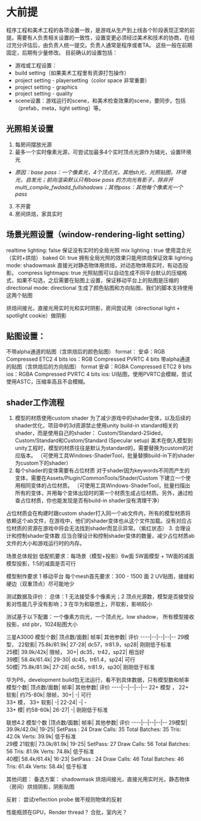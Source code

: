 # 大前提
程序工程和美术工程的各项设置一致，是游戏从生产到上线各个阶段表现正常的前提。需要有人负责相关设置的一致性，设置变更必须经过美术和技术的协商，在经过充分评估后，由负责人统一提交。负责人通常是程序或者TA。
这些一般在前期固定，后期有少量修改。
目前确认的设置包括：
- 游戏或工程设置：
 - build setting（如果美术工程里有资源打包操作）
 - project setting - playersetting（color space 非常重要）
 - project setting - graphics
 - project setting - quality
- scene设置：游戏运行的scene，和美术检查效果的scene，要同步。包括（prefab，meta，light setting）等。


## 光照相关设置
1. 每房间摆放光源
2. 最多一个实时像素光源，可尝试加最多4个实时顶点光源作为辅光，设置环境光
- *原因：base pass：一个像素光，4个顶点光，其他sh光，光照贴图，环境光，自发光；前向渲染默认只有base pass 的方向光有影子，除非开 multi_compile_fwdadd_fullshadows；其他pass：其他每个像素光一个pass*
3. 不开雾
4. 房间烘焙，家具实时

## 场景光照设置（window-rendering-light setting）
realtime lighting: false
     保证没有实时的全局光照
mix lighting : true
     使用混合光（实时+烘焙）
baked GI: true
     拥有全局光照的效果只能用烘焙保证效率
lighting mode: shadowmask
     直接光对静态物体用烘焙，对动态物体用实时，有动态投影。
compress lightmaps: true
     光照贴图可以自动生成不同平台默认的压缩格式，如果不勾选，之后需要在贴图上设置，保证移动平台上的贴图是压缩的
directional mode: directional
     生成了颜色贴图和方向贴图，我们的脚本支持使用这两个贴图

烘焙间接光，直接光用实时光和实时阴影，房间尝试用（directional light +  spotlight cookie）做阴影


## 贴图设置：
不带alpha通道的贴图（含烘焙后的颜色贴图）
format：
安卓：RGB Compressed ETC2 4 bits
ios：RGB Compressed PVRTC 4 bits
带alpha通道的贴图（含烘焙后的方向贴图）
format
安卓：RGBA Compressed ETC2 8 bits
ios：RGBA Compressed PVRTC 4 bits
ios: UI贴图，使用PVRTC会模糊，尝试使用ASTC，压缩率高且不会模糊。

## shader工作流程
1. 模型的材质使用custom shader
为了减少游戏中的shader变体，以及后续的shader优化，项目中的3d资源禁止使用unity build-in standard相关的shader，而是使用自己的shader：
Custom/Standard-2Sided， Custom/Standard和Custom/Standard (Specular setup)
美术在倒入模型到unity工程时，模型的材质往往是默认为standard的，需要替换为custom的对应版本。
（可使用工具Windows-ShaderTool，批量替换build-in下的shader为custom下的shader）
2. 每个shader的变体需要有占位材质
对于shader因为keywords不同而产生的变体，需要在Assets/Plugin/CommonTools/Shader/Custom 下建立一个使用相同变体的占位材质。
（可使用工具Windows-ShaderTool，批量扫描出所有的变体，并用每个变体出现时的第一个材质生成占位材质。另外，通过检查占位材质，你也能发现是否有build-in shader没有清理干净）

占位材质会在构建时跟custom shader打入同一个ab文件内，所有的模型材质将依赖这个ab文件，在游戏中，他们的shader变体也从这个文件加载。没有对应占位材质的资源在游戏中将会无法找到shader而显示异常。（紫红状态）
3. 合理设计和控制shader变体数
应当合理设计和控制shader变体的数量，减少占位材质ab文件的大小和游戏运行时的内存。



场景总体规划
低配机要求：每场景（模型+投影）6w面
5W面模型 + 1W面的减面模型投影，1:5的减面是否可行

模型制作要求
1 移动平台 每个mesh首先要求：300 - 1500 面
2 UV贴图，接缝和硬边（双重顶点）尽可能地少


测试数据及评价：
总体：1 无法接受多个像素光；2 顶点光源数，模型是否接受投影对性能几乎没有影响；3 在华为和联想上，开软影，影响较小

测试基于以下配置：一个像素方向光，一个顶点光，low shadow， 所有模型接收投影，std pbr，1024贴图大小

三星A3000
模型个数|	顶点数/面数|	帧率|	其他参数|	 评价
----|--|--|--|-- 
29模型， 22软影|	75.8k/81.9k|	27-28|	dc57，tr81.9，sp28|	 刚刚低于标准	 
25模|	39.9k/42k|	限帧， 30+|	dc35，tr42，sp22|	 相当好	 
39模|	58.4k/61.4k|	29-30|	dc45，tr61.4，sp24|	 可行	 
50模|	75.8k/81.9k|	27-28|	dc56，tr81.9，sp30|	 刚刚低于标准	 
 	 	 	 	 	 

华为P6，development build包无法运行，看不到具体数据，只有模型数和帧率
模型个数|	顶点数/面数|	帧率|	其他参数|	 评价	
----|--|--|--|--
22+ 模型 ， 22+ 软影|	 约75-80k|	限帧，30+|	 -|	 可行	 
33+ 模， 33+ 软影|	 -|	22-24|	 -|	 -	 
33+ 模|	 约58-60k|	26-27|	 -|	 刚刚低于标准	 
 	 	 	 	 	 
 	 

联想4.2
模型个数 |顶点数/面数|	帧率|	其他参数|	 评价	
----|--|--|--|-- 
29模型|	39.9k/42.0k|	19-25|	SetPass : 24    Draw Calls: 35 Total Batches: 35 Tris: 42.0k Verts: 39.9k|	 低于标准	 
29模  21软影|	73.0k/81.9k|	19-25|	SetPass: 27    Draw Calls: 56 Total Batches: 56 Tris: 81.9k Verts: 74.8k|	 低于标准	 
40模|	58.4k/61.4k|	16-23|	SetPass : 24    Draw Calls: 46 Total Batches: 46 Tris: 61.4k Verts: 58.4k|	 低于标准	 
 	 	 	 	 	 
 	 	

 

其他问题：
备选方案：
shadowmask
烘焙间接光，直接光用实时光，静态物体（房间）烘焙阴影，阴影贴图

反射：
尝试reflection probe 做不规则物体的反射

性能瓶颈在GPU，Render thread？
合批，室内光？


